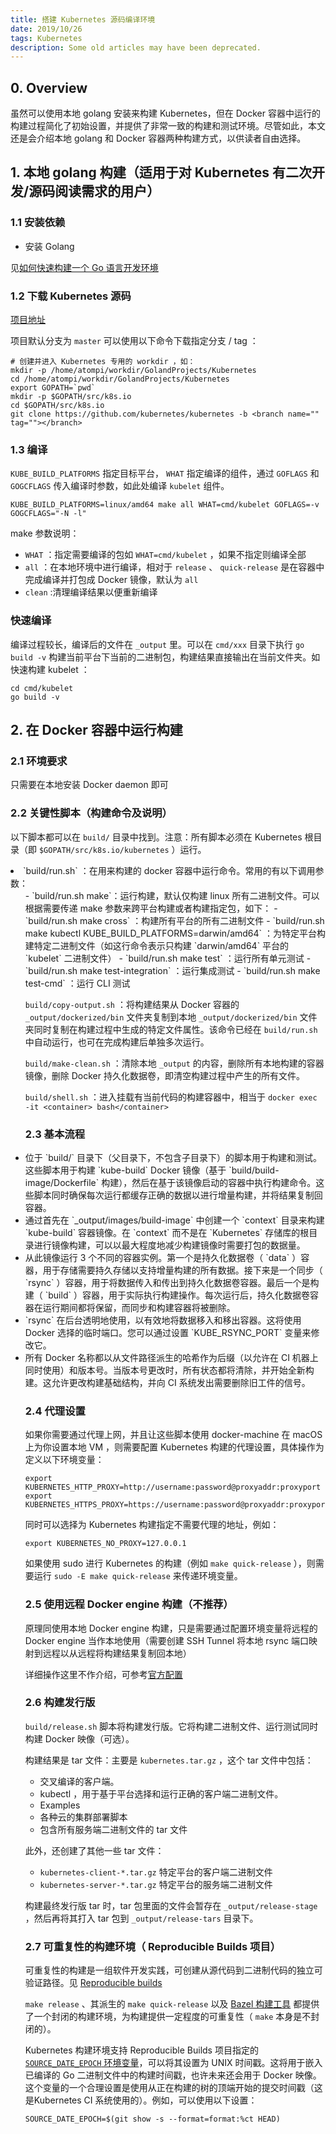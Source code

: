 ```yaml
---
title: 搭建 Kubernetes 源码编译环境
date: 2019/10/26
tags: Kubernetes
description: Some old articles may have been deprecated.
---
```


## 0. Overview

虽然可以使用本地 golang 安装来构建 Kubernetes，但在 Docker 容器中运行的构建过程简化了初始设置，并提供了非常一致的构建和测试环境。尽管如此，本文还是会介绍本地 golang 和 Docker 容器两种构建方式，以供读者自由选择。

## 1. 本地 golang 构建（适用于对 Kubernetes 有二次开发/源码阅读需求的用户）

### 1.1 安装依赖

- 安装 Golang

见[如何快速构建一个 Go 语言开发环境](https://atompi.io/2019/11/30/%E5%A6%82%E4%BD%95%E5%BF%AB%E9%80%9F%E6%9E%84%E5%BB%BA%E4%B8%80%E4%B8%AAGo%E8%AF%AD%E8%A8%80%E5%BC%80%E5%8F%91%E7%8E%AF%E5%A2%83/)

### 1.2 下载 Kubernetes 源码

[项目地址](https://github.com/kubernetes/kubernetes)

项目默认分支为 `master` 可以使用以下命令下载指定分支 / tag ：

``` plain
# 创建并进入 Kubernetes 专用的 workdir ，如：
mkdir -p /home/atompi/workdir/GolandProjects/Kubernetes
cd /home/atompi/workdir/GolandProjects/Kubernetes
export GOPATH=`pwd`
mkdir -p $GOPATH/src/k8s.io
cd $GOPATH/src/k8s.io
git clone https://github.com/kubernetes/kubernetes -b <branch name="" tag=""></branch>
```
### 1.3 编译

`KUBE_BUILD_PLATFORMS` 指定目标平台， `WHAT` 指定编译的组件，通过 `GOFLAGS` 和 `GOGCFLAGS` 传入编译时参数，如此处编译 `kubelet` 组件。

``` plain
KUBE_BUILD_PLATFORMS=linux/amd64 make all WHAT=cmd/kubelet GOFLAGS=-v GOGCFLAGS="-N -l"
```
make 参数说明：

- `WHAT` ：指定需要编译的包如 `WHAT=cmd/kubelet` ，如果不指定则编译全部
- `all` ：在本地环境中进行编译，相对于 `release` 、 `quick-release` 是在容器中完成编译并打包成 Docker 镜像，默认为 `all`
- `clean` :清理编译结果以便重新编译

### 快速编译

编译过程较长，编译后的文件在 `_output` 里。可以在 `cmd/xxx` 目录下执行 `go build -v` 构建当前平台下当前的二进制包，构建结果直接输出在当前文件夹。如快速构建 kubelet ：

``` plain
cd cmd/kubelet
go build -v
```
## 2. 在 Docker 容器中运行构建

### 2.1 环境要求

只需要在本地安装 Docker daemon 即可

### 2.2 关键性脚本（构建命令及说明）

以下脚本都可以在 `build/` 目录中找到。注意：所有脚本必须在 Kubernetes 根目录（即 `$GOPATH/src/k8s.io/kubernetes` ）运行。

<li>`build/run.sh` ：在用来构建的 docker 容器中运行命令。常用的有以下调用参数：
<ul>
- `build/run.sh make`：运行构建，默认仅构建 linux 所有二进制文件。可以根据需要传递 make 参数来跨平台构建或者构建指定包，如下：
- `build/run.sh make cross` ：构建所有平台的所有二进制文件
- `build/run.sh make kubectl KUBE_BUILD_PLATFORMS=darwin/amd64` ：为特定平台构建特定二进制文件（如这行命令表示只构建 `darwin/amd64` 平台的 `kubelet` 二进制文件）
- `build/run.sh make test` ：运行所有单元测试
- `build/run.sh make test-integration` ：运行集成测试
- `build/run.sh make test-cmd` ：运行 CLI 测试

`build/copy-output.sh` ：将构建结果从 Docker 容器的 `_output/dockerized/bin` 文件夹复制到本地 `_output/dockerized/bin` 文件夹同时复制在构建过程中生成的特定文件属性。该命令已经在 `build/run.sh` 中自动运行，也可在完成构建后单独多次运行。

`build/make-clean.sh` ：清除本地 `_output` 的内容，删除所有本地构建的容器镜像，删除 Docker 持久化数据卷，即清空构建过程中产生的所有文件。

`build/shell.sh` ：进入挂载有当前代码的构建容器中，相当于 `docker exec -it <container> bash</container>`

### 2.3 基本流程

<li>位于 `build/` 目录下（父目录下，不包含子目录下）的脚本用于构建和测试。这些脚本用于构建 `kube-build` Docker 镜像（基于 `build/build-image/Dockerfile` 构建），然后在基于该镜像启动的容器中执行构建命令。这些脚本同时确保每次运行都缓存正确的数据以进行增量构建，并将结果复制回容器。
</li>
<li>通过首先在 `_output/images/build-image` 中创建一个 `context` 目录来构建 `kube-build` 容器镜像。在 `context` 而不是在 `Kubernetes` 存储库的根目录进行镜像构建，可以以最大程度地减少构建镜像时需要打包的数据量。
</li>
<li>从此镜像运行 3 个不同的容器实例。第一个是持久化数据卷（ `data` ）容器，用于存储需要持久存储以支持增量构建的所有数据。接下来是一个同步（ `rsync` ）容器，用于将数据传入和传出到持久化数据卷容器。最后一个是构建（ `build` ）容器，用于实际执行构建操作。每次运行后，持久化数据卷容器在运行期间都将保留，而同步和构建容器将被删除。
</li>
<li>`rsync` 在后台透明地使用，以有效地将数据移入和移出容器。这将使用 Docker 选择的临时端口。您可以通过设置 `KUBE_RSYNC_PORT` 变量来修改它。
</li>
<li>所有 Docker 名称都以从文件路径派生的哈希作为后缀（以允许在 CI 机器上同时使用）和版本号。当版本号更改时，所有状态都将清除，并开始全新构建。这允许更改构建基础结构，并向 CI 系统发出需要删除旧工件的信号。
</li>

### 2.4 代理设置

如果你需要通过代理上网，并且让这些脚本使用 docker-machine 在 macOS 上为你设置本地 VM ，则需要配置 Kubernetes 构建的代理设置，具体操作为定义以下环境变量：

``` plain
export KUBERNETES_HTTP_PROXY=http://username:password@proxyaddr:proxyport
export KUBERNETES_HTTPS_PROXY=https://username:password@proxyaddr:proxyport
```
同时可以选择为 Kubernetes 构建指定不需要代理的地址，例如：

``` plain
export KUBERNETES_NO_PROXY=127.0.0.1
```
如果使用 sudo 进行 Kubernetes 的构建（例如 `make quick-release` ），则需要运行 `sudo -E make quick-release` 来传递环境变量。

### 2.5 使用远程 Docker engine 构建（不推荐）

原理同使用本地 Docker engine 构建，只是需要通过配置环境变量将远程的 Docker engine 当作本地使用（需要创建 SSH Tunnel 将本地 rsync 端口映射到远程以从远程将构建结果复制回本地）

详细操作这里不作介绍，可参考[官方配置](https://github.com/kubernetes/kubernetes/tree/master/build#really-remote-docker-engine)

### 2.6 构建发行版

`build/release.sh` 脚本将构建发行版。它将构建二进制文件、运行测试同时构建 Docker 映像（可选）。

构建结果是 tar 文件：主要是 `kubernetes.tar.gz` ，这个 tar 文件中包括：

- 交叉编译的客户端。
- kubectl ，用于基于平台选择和运行正确的客户端二进制文件。
- Examples
- 各种云的集群部署脚本
- 包含所有服务端二进制文件的 tar 文件

此外，还创建了其他一些 tar 文件：

- `kubernetes-client-*.tar.gz` 特定平台的客户端二进制文件
- `kubernetes-server-*.tar.gz` 特定平台的服务端二进制文件

构建最终发行版 tar 时，tar 包里面的文件会暂存在 `_output/release-stage` ，然后再将其打入 tar 包到 `_output/release-tars` 目录下。

### 2.7 可重复性的构建环境（ Reproducible Builds 项目）

可重复性的构建是一组软件开发实践，可创建从源代码到二进制代码的独立可验证路径。见 [Reproducible builds](https://reproducible-builds.org/docs/definition/)

`make release` 、其派生的 `make quick-release` 以及 [Bazel 构建工具](https://www.bazel.build/) 都提供了一个封闭的构建环境，为构建提供一定程度的可重复性（ `make` 本身是不封闭的）。

Kubernetes 构建环境支持 Reproducible Builds 项目指定的 [`SOURCE_DATE_EPOCH` 环境变量](https://reproducible-builds.org/specs/source-date-epoch/)，可以将其设置为 UNIX 时间戳。这将用于嵌入已编译的 Go 二进制文件中的构建时间戳，也许未来还会用于 Docker 映像。这个变量的一个合理设置是使用从正在构建的树的顶端开始的提交时间戳（这是Kubernetes CI 系统使用的）。例如，可以使用以下设置：

``` plain
SOURCE_DATE_EPOCH=$(git show -s --format=format:%ct HEAD)
```
